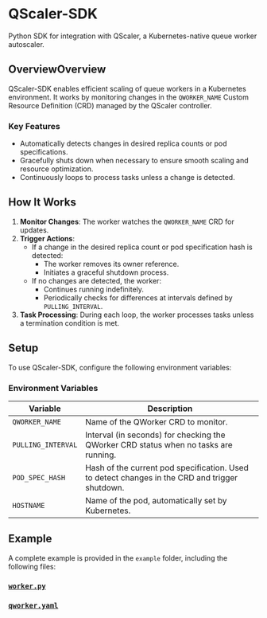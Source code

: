 # QScaler-SDK

Python SDK for integration with QScaler, a Kubernetes-native queue worker autoscaler.

## OverviewOverview

QScaler-SDK enables efficient scaling of queue workers in a Kubernetes environment. It works by monitoring changes in the `QWORKER_NAME` Custom Resource Definition (CRD) managed by the QScaler controller. 

### Key Features
- Automatically detects changes in desired replica counts or pod specifications.
- Gracefully shuts down when necessary to ensure smooth scaling and resource optimization.
- Continuously loops to process tasks unless a change is detected.

## How It Works

1. **Monitor Changes**: The worker watches the `QWORKER_NAME` CRD for updates.
2. **Trigger Actions**: 
   - If a change in the desired replica count or pod specification hash is detected:
     - The worker removes its owner reference.
     - Initiates a graceful shutdown process.
   - If no changes are detected, the worker:
     - Continues running indefinitely.
     - Periodically checks for differences at intervals defined by `PULLING_INTERVAL`.
3. **Task Processing**: During each loop, the worker processes tasks unless a termination condition is met.

## Setup

To use QScaler-SDK, configure the following environment variables:

### Environment Variables

| Variable           | Description                                                                                   |
|--------------------|-----------------------------------------------------------------------------------------------|
| `QWORKER_NAME`     | Name of the QWorker CRD to monitor.                                                          |
| `PULLING_INTERVAL` | Interval (in seconds) for checking the QWorker CRD status when no tasks are running.          |
| `POD_SPEC_HASH`    | Hash of the current pod specification. Used to detect changes in the CRD and trigger shutdown.|
| `HOSTNAME`         | Name of the pod, automatically set by Kubernetes.                                            |

## Example

A complete example is provided in the `example` folder, including the following files:

### [`worker.py`](./example/worker.py)
### [`qworker.yaml`](./example/qworker.yaml)